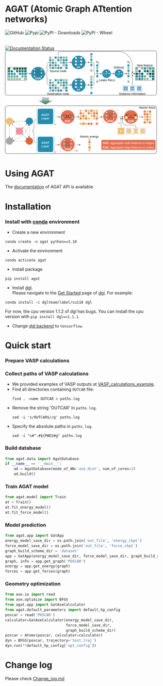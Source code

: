 
# AGAT (Atomic Graph ATtention networks)
![GitHub](https://img.shields.io/github/license/jzhang-github/AGAT) 
![Pypi](https://img.shields.io/pypi/v/agat.svg)
![PyPI - Downloads](https://img.shields.io/pypi/dm/agat)
![PyPI - Wheel](https://img.shields.io/pypi/wheel/agat)  <br>  <br>  
[![Documentation Status](https://readthedocs.org/projects/agat/badge/?version=latest)](https://pynep.readthedocs.io/en/latest/)
![Model architecture](files/architecture.svg)

# Using AGAT
The [documentation](https://jzhang-github.github.io/AGAT/) of AGAT API is available.

# Installation

### Install with [conda](https://conda.io/projects/conda/en/latest/user-guide/install/index.html) environment
- Create a new environment   
```console
conda create -n agat python==3.10
```

- Activate the environment  
```console
conda activate agat
```

- Install package  
```console
pip install agat
```

- Install [dgl](https://www.dgl.ai/).   
Please navigate to the [Get Started](https://www.dgl.ai/pages/start.html) page of [dgl](https://www.dgl.ai/). For example:   
```console
conda install -c dglteam/label/cu118 dgl
```
For now, the cpu version 1.1.2 of dgl has bugs. You can install the cpu version with `pip install dgl==1.1.1`.

- Change [dgl backend](https://docs.dgl.ai/en/1.1.x/install/#working-with-different-backends) to `tensorflow`.




# Quick start
### Prepare VASP calculations


### Collect paths of VASP calculations
- We provided examples of VASP outputs at [VASP_calculations_example](https://github.com/jzhang-github/AGAT/tree/v1.0.0/files/VASP_calculations_example).   
- Find all directories containing `OUTCAR` file:   
  ```
  find . -name OUTCAR > paths.log
  ```    
- Remove the string 'OUTCAR' in `paths.log`.   
  ```
  sed -i 's/OUTCAR$//g' paths.log
  ```   
- Specify the absolute paths in `paths.log`.   
  ```
  sed -i "s#^.#${PWD}#g" paths.log
  ``` 

### Build database
```python
from agat.data import AgatDatabase
if __name__ == '__main__':
    ad = AgatDatabase(mode_of_NN='ase_dist', num_of_cores=2)
    ad.build()
```

### Train AGAT model
```python
from agat.model import Train
at = Train()
at.fit_energy_model()
at.fit_force_model()
```

### Model prediction
```python
from agat.app import GatApp
energy_model_save_dir = os.path.join('out_file', 'energy_ckpt')
force_model_save_dir = os.path.join('out_file', 'force_ckpt')
graph_build_scheme_dir = 'dataset'
app = GatApp(energy_model_save_dir, force_model_save_dir, graph_build_scheme_dir)
graph, info = app.get_graph('POSCAR')
energy = app.get_energy(graph)
forces = app.get_forces(graph)
```

### Geometry optimization
```python
from ase.io import read
from ase.optimize import BFGS
from agat.app import GatAseCalculator
from agat.default_parameters import default_hp_config
poscar = read('POSCAR')
calculator=GatAseCalculator(energy_model_save_dir,
                            force_model_save_dir,
                            graph_build_scheme_dir)
poscar = Atoms(poscar, calculator=calculator)
dyn = BFGS(poscar, trajectory='test.traj')
dyn.run(**default_hp_config['opt_config'])
```

# Change log  
Please check [Change_log.md](https://github.com/jzhang-github/AGAT/blob/main/Change_log.md)